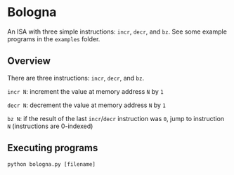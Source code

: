 # Bologna
An ISA with three simple instructions: `incr`, `decr`, and `bz`. See some example programs in the `examples` folder.

## Overview
There are three instructions: `incr`, `decr`, and `bz`.

`incr N`: increment the value at memory address `N` by `1`

`decr N`: decrement the value at memory address `N` by `1`

`bz N`: if the result of the last `incr`/`decr` instruction was `0`, jump to instruction `N` (instructions are 0-indexed)

## Executing programs
`python bologna.py [filename]`
